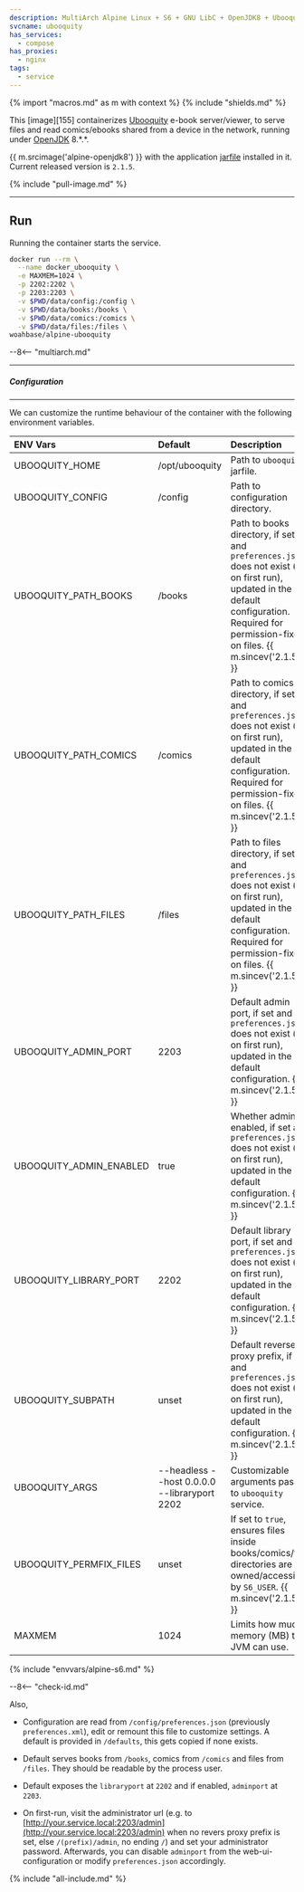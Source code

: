 ```yaml
---
description: MultiArch Alpine Linux + S6 + GNU LibC + OpenJDK8 + Ubooquity
svcname: ubooquity
has_services:
  - compose
has_proxies:
  - nginx
tags:
  - service
---
```


{% import "macros.md" as m with context %}
{% include "shields.md" %}

This [image][155] containerizes [Ubooquity][1] e-book
server/viewer, to serve files and read comics/ebooks shared from
a device in the network, running under [OpenJDK][2] 8.\*.\*.

{{ m.srcimage('alpine-openjdk8') }} with the application
[jarfile][3] installed in it. Current released version is `2.1.5`.

{% include "pull-image.md" %}

---
Run
---

Running the container starts the service.

``` sh
docker run --rm \
  --name docker_ubooquity \
  -e MAXMEM=1024 \
  -p 2202:2202 \
  -p 2203:2203 \
  -v $PWD/data/config:/config \
  -v $PWD/data/books:/books \
  -v $PWD/data/comics:/comics \
  -v $PWD/data/files:/files \
woahbase/alpine-ubooquity
```

--8<-- "multiarch.md"

---
##### Configuration
---

We can customize the runtime behaviour of the container with the
following environment variables.

| ENV Vars                | Default                                      | Description
| :---                    | :---                                         | :---
| UBOOQUITY_HOME          | /opt/ubooquity                               | Path to `ubooquity` jarfile.
| UBOOQUITY_CONFIG        | /config                                      | Path to configuration directory.
| UBOOQUITY_PATH_BOOKS    | /books                                       | Path to books directory, if set and `preferences.json` does not exist (i.e. on first run), updated in the default configuration. Required for permission-fixes on files. {{ m.sincev('2.1.5') }}
| UBOOQUITY_PATH_COMICS   | /comics                                      | Path to comics directory, if set and `preferences.json` does not exist (i.e. on first run), updated in the default configuration. Required for permission-fixes on files. {{ m.sincev('2.1.5') }}
| UBOOQUITY_PATH_FILES    | /files                                       | Path to files directory, if set and `preferences.json` does not exist (i.e. on first run), updated in the default configuration. Required for permission-fixes on files. {{ m.sincev('2.1.5') }}
| UBOOQUITY_ADMIN_PORT    | 2203                                         | Default admin port, if set and `preferences.json` does not exist (i.e. on first run), updated in the default configuration. {{ m.sincev('2.1.5') }}
| UBOOQUITY_ADMIN_ENABLED | true                                         | Whether admin is enabled, if set and `preferences.json` does not exist (i.e. on first run), updated in the default configuration. {{ m.sincev('2.1.5') }}
| UBOOQUITY_LIBRARY_PORT  | 2202                                         | Default library port, if set and `preferences.json` does not exist (i.e. on first run), updated in the default configuration. {{ m.sincev('2.1.5') }}
| UBOOQUITY_SUBPATH       | unset                                        | Default reverse proxy prefix, if set and `preferences.json` does not exist (i.e. on first run), updated in the default configuration. {{ m.sincev('2.1.5') }}
| UBOOQUITY_ARGS          | --headless --host 0.0.0.0 --libraryport 2202 | Customizable arguments passed to `ubooquity` service.
| UBOOQUITY_PERMFIX_FILES | unset                                        | If set to `true`, ensures files inside books/comics/files directories are owned/accessible by `S6_USER`. {{ m.sincev('2.1.5') }}
| MAXMEM                  | 1024                                         | Limits how much memory (MB) the JVM can use.
{% include "envvars/alpine-s6.md" %}

--8<-- "check-id.md"

Also,

* Configuration are read from `/config/preferences.json`
  (previously `preferences.xml`), edit or remount this file to
  customize settings. A default is provided in `/defaults`, this
  gets copied if none exists.

* Default serves books from `/books`, comics from `/comics` and
  files from `/files`. They should be readable by the process
  user.

* Default exposes the `libraryport` at `2202` and if enabled,
  `adminport` at `2203`.

* On first-run, visit the administrator url (e.g. to
  [http://your.service.local:2203/admin](http://your.service.local:2203/admin)
  when no revers proxy prefix is set, else `/(prefix)/admin`, no
  ending `/`) and set your administrator password. Afterwards, you
  can disable `adminport` from the web-ui-configuration or modify
  `preferences.json` accordingly.

[1]: http://vaemendis.net/ubooquity/
[2]: https://openjdk.org/projects/jdk8/
[3]: https://vaemendis.net/ubooquity/static2/download

{% include "all-include.md" %}
